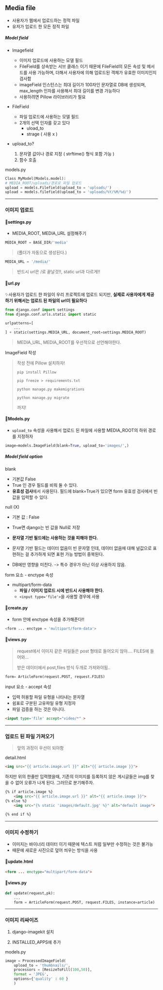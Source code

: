 ## Media file

- 사용자가 웹에서 업로드하는 정적 파일
- 유저가 업로드 한 모든 정적 파일



##### Model field

- Imagefield
  - 이미지 업로드에 사용하는 모델 필드
  - FileField를 상속받는 서브 클래스 이기 때문에 FileField의 모든 속성 및 메서드를 사용 가능하며, 더해서 사용자에 의해 업로드된 객체가 유효한 이미지인지 검사함
  - imageField 인스턴스는 최대 길이가 100자인 문자열로 DB에 생성되며, max_length 인자를 사용해서 최대 길이를 변경 가능하다
  - 사용하려면 Pillow 라이브러리가 필요



- FileField
  - 파일 업로드에 사용하는 모델 필드
  - 2개의 선택 인자를 갖고 있다
    - uload_to
    - strage ( 사용 x )

- upload_to?
  1. 문자열 값이나 경로 지정 ( strftime() 형식 포함 가능 )
  2. 함수 호출

models.py

```python
Class MyModel(Models.model):
# MEDIA_ROOT/uploads/경로로 파일 업로드
upload = models.Filefield(upload_to = 'uploads/')
upload = models.filefield(upload_to = 'uploads/%Y/%M/%d/')
```

---



### 이미지 업로드

#### 📌settings.py

- MEDIA_ROOT, MEDIA_URL 설정해주기

```python
MEDIA_ROOT = BASE_DIR/'media'
```

>  (폴더가 자동으로 생성된다.)

```python
MEDIA_URL = '/media/'
```

> 반드시 url은 /로 끝날것!!, static url과 다르게!!



#### 📌url.py

✨사용자가 업로드 한 파일이 우리 프로젝트에 업로드 되지만, **실제로 사용자에게 제공하기 위해서는 업로드 된 파일의 url이 필요하다**

```python
from django.conf import settings
from django.conf.urls.static import static

urlpatterns=[
    ...
] + static(settings.MEDIA_URL, document_root=settings.MEDIA_ROOT)
```

> MEDIA_URL, MEDIA_ROOT를 우선적으로 선언해야한다.



ImageField 작성

> 작성 전에 Pillow 설치하자!
>
> `pip install Pillow`
>
> `pip freeze > requirements.txt`
>
> `python manage.py makemigrations`
>
> `python manage.py migrate`
>
> 까지!



#### 📌Models.py

- `upload_to` 속성을 사용해서 업로드 된 파일에 사용할 MEDIA_ROOT의 하위 경로를 지정하자

```python
image=models.ImageField(blank=True, upload_to='images/',)
```



##### Model field option

blank

- 기본값 False
- True 인 경우 필드를 비워 둘 수 있다.
- **유효성 검사**에서 사용된다. 필드에 blank=True가 있으면 form 유효성 검사에서 빈 값을 입력할 수 있다.

null (X)

- 기본 값 : False
- True면 django는 빈 값을 Null로 저장

- **문자열 기반 필드에는 사용하는 것을 피해야 한다.**
- 문자열 기반 필드는 데이터 없음이 빈 문자열 인데, 데이터 없음에 대해 널값으로 표현하는 걸 추가하게 되면 표현 가능 방법이 중복된다. 

- DB에만 영향을 미친다. -> 특수 경우가 아닌 이상 사용하지 않음.



form 요소 - enctype 속성

- multipart/form-data
  - **파일 / 이미지 업로드 시에 반드시 사용해야 한다.**
  - `<input type='file'>`을 사용할 경우에 사용

#### 📌create.py

- form 안에 enctype 속성을 추가해준다!!

```python
<form ... enctype = 'multipart/form-data'>
```

#### 📌views.py

> request에서 이미지 같은 파일들은 post 형태로 들어오지 않아.... FILES에 들어와...
>
> 받은 데이터에서 post,files 방식 두개로 가져와야됨..

```python
form= ArticleForm(request.POST, request.FILES)
```



input  요소 - accept 속성

- 입력 허용할 파일 유형을 나타내는 문자열
- 쉼표로 구분된 고유파일 유형 지정자
- 파일 검증을 하는 것은 아니다.

```html
<input type='file' accept="video/*" >
```

---



### 업로드 된 파일 가져오기

> 앞의 과정이 우선이 되야함

detail.html

```html
<img src="{{ article.image.url }}" alt="{{ article.image }}">
```



하지만 위의 한줄만 입력했을때, 기존의 이미지를 등록하지 않은 게시글들은 img를 찾을 수 없어 오류가 나게 된다. 그러므로 분기해주자.

```html
{% if article.image %}
	<img src="{{ article.image.url }}" alt="{{ article.image }}">
{% else %}
	<img src="{% static 'images/default.jpg' %}" alt="default image">
	
{% end if %}
```



----

### 이미지 수정하기

- 이미지는 바이너리 데이터 이기 때문에 텍스트 처럼 일부만 수정하는 것은 불가능
- 때문에 새로운 사진으로 덮어 씌우는 방식을 사용



#### 📌update.html

```html
<form ... enctype="multipart/form-data">
```



#### 📌views.py

```python
def update(request,pk):
	...
	form = ArticleForm(request.POST, request.FILES, instance=article)

```

---



### 이미지 리싸이즈

1. django-imagekit 설치

2. INSTALLED_APPS에 추가

models.py

```python
image = ProcessedImageField(
	upload_to = 'thumbnails/',
	processors = [ResizeToFill(100,50)],
	format = 'JPEG',
	options={'quality' : 60 }
	)
```







